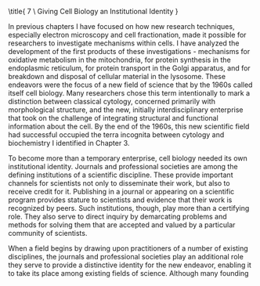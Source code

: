 \title{
7 \\ Giving Cell Biology an Institutional Identity
}

In previous chapters I have focused on how new research techniques, especially electron microscopy and cell fractionation, made it possible for researchers to investigate mechanisms within cells. I have analyzed the development of the first products of these investigations - mechanisms for oxidative metabolism in the mitochondria, for protein synthesis in the endoplasmic reticulum, for protein transport in the Golgi apparatus, and for breakdown and disposal of cellular material in the lysosome. These endeavors were the focus of a new field of science that by the 1960s called itself cell biology. Many researchers chose this term intentionally to mark a distinction between classical cytology, concerned primarily with morphological structure, and the new, initially interdisciplinary enterprise that took on the challenge of integrating structural and functional information about the cell. By the end of the 1960s, this new scientific field had successful occupied the terra incognita between cytology and biochemistry I identified in Chapter 3.

To become more than a temporary enterprise, cell biology needed its own institutional identity. Journals and professional societies are among the defining institutions of a scientific discipline. These provide important channels for scientists not only to disseminate their work, but also to receive credit for it. Publishing in a journal or appearing on a scientific program provides stature to scientists and evidence that their work is recognized by peers. Such institutions, though, play more than a certifying role. They also serve to direct inquiry by demarcating problems and methods for solving them that are accepted and valued by a particular community of scientists.

When a field begins by drawing upon practitioners of a number of existing disciplines, the journals and professional societies play an additional role they serve to provide a distinctive identity for the new endeavor, enabling it to take its place among existing fields of science. Although many founding